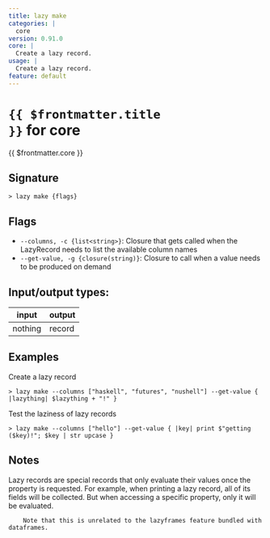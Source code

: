 ```yaml
---
title: lazy make
categories: |
  core
version: 0.91.0
core: |
  Create a lazy record.
usage: |
  Create a lazy record.
feature: default
---
```

<!-- This file is automatically generated. Please edit the command in https://github.com/nushell/nushell instead. -->

# <code>{{ $frontmatter.title }}</code> for core

<div class='command-title'>{{ $frontmatter.core }}</div>

## Signature

```> lazy make {flags} ```

## Flags

 -  `--columns, -c {list<string>}`: Closure that gets called when the LazyRecord needs to list the available column names
 -  `--get-value, -g {closure(string)}`: Closure to call when a value needs to be produced on demand


## Input/output types:

| input   | output |
| ------- | ------ |
| nothing | record |

## Examples

Create a lazy record
```nu
> lazy make --columns ["haskell", "futures", "nushell"] --get-value { |lazything| $lazything + "!" }

```

Test the laziness of lazy records
```nu
> lazy make --columns ["hello"] --get-value { |key| print $"getting ($key)!"; $key | str upcase }

```

## Notes
Lazy records are special records that only evaluate their values once the property is requested.
        For example, when printing a lazy record, all of its fields will be collected. But when accessing
        a specific property, only it will be evaluated.

        Note that this is unrelated to the lazyframes feature bundled with dataframes.